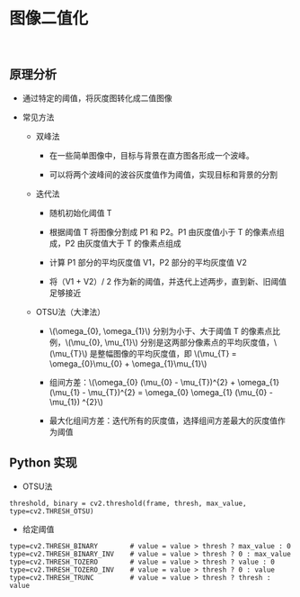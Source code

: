 <script type="text/javascript" src="http://cdn.mathjax.org/mathjax/latest/MathJax.js?config=default"></script>

# 图像二值化

&nbsp;

## 原理分析

- 通过特定的阈值，将灰度图转化成二值图像

- 常见方法

	- 双峰法

		- 在一些简单图像中，目标与背景在直方图各形成一个波峰。

		- 可以将两个波峰间的波谷灰度值作为阈值，实现目标和背景的分割

	- 迭代法

		- 随机初始化阈值 T

		- 根据阈值 T 将图像分割成 P1 和 P2。P1 由灰度值小于 T 的像素点组成，P2 由灰度值大于 T 的像素点组成

		- 计算 P1 部分的平均灰度值 V1，P2 部分的平均灰度值 V2

		- 将（V1 + V2）/ 2 作为新的阈值，并迭代上述两步，直到新、旧阈值足够接近

	- OTSU法（大津法）

		- \\(\omega\_{0}, \omega\_{1}\\) 分别为小于、大于阈值 T 的像素点比例，\\(\mu\_{0}, \mu\_{1}\\) 分别是这两部分像素点的平均灰度值，\\(\mu\_{T}\\) 是整幅图像的平均灰度值，即 \\(\mu\_{T} = \omega\_{0}\mu\_{0} + \omega\_{1}\mu\_{1}\\)

		- 组间方差：\\(\omega\_{0} (\mu\_{0} - \mu\_{T})^{2} + \omega\_{1} (\mu\_{1} - \mu\_{T})^{2} = \omega\_{0} \omega\_{1} (\mu\_{0} - \mu\_{1}) ^{2}\\)

		- 最大化组间方差：迭代所有的灰度值，选择组间方差最大的灰度值作为阈值

## Python 实现

- OTSU法

```
threshold, binary = cv2.threshold(frame, thresh, max_value, type=cv2.THRESH_OTSU)
```

- 给定阈值

```
type=cv2.THRESH_BINARY        # value = value > thresh ? max_value : 0 
type=cv2.THRESH_BINARY_INV    # value = value > thresh ? 0 : max_value
type=cv2.THRESH_TOZERO        # value = value > thresh ? value : 0
type=cv2.THRESH_TOZERO_INV    # value = value > thresh ? 0 : value
type=cv2.THRESH_TRUNC         # value = value > thresh ? thresh : value
```